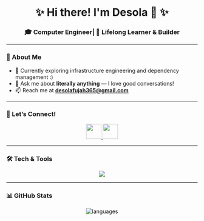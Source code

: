 <h1 align="center">✨ Hi there! I'm Desola 👋 ✨</h1>
<h3 align="center">🎓 Computer Engineer| 🌱 Lifelong Learner & Builder</h3>

---

### 🌸 About Me
- 🌱 Currently exploring infrastructure engineering and dependency management :)
- 💬 Ask me about **literally anything** — I love good conversations!  
- 📫 Reach me at **desolafujah365@gmail.com**  

---

### 🤝 Let’s Connect!
<p align="center">
  <a href="https://linkedin.com/in/desolafujah" target="_blank">
    <img src="https://skillicons.dev/icons?i=linkedin" height="40" />
  </a>
  <a href="https://instagram.com/desolafujah" target="_blank">
    <img src="https://skillicons.dev/icons?i=instagram" height="40" />
  </a>
</p>

---

### 🛠️ Tech & Tools
<p align="center">
  <img src="https://skillicons.dev/icons?i=cpp,python,js,react,nodejs,express,mongodb,mysql,sqlite,docker,nginx,html,css,bootstrap,jest" />
</p>

---

### 📊 GitHub Stats
<p align="center">
  <img src="https://github-readme-stats.vercel.app/api/top-langs?username=desolaafujah&show_icons=true&locale=en&layout=compact&theme=tokyonight" alt="languages" />
</p>
